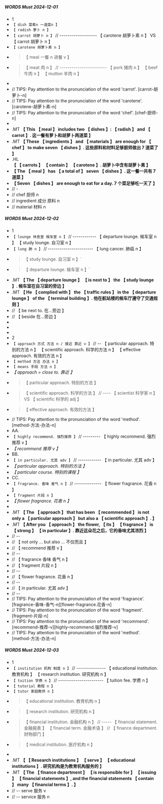 ##### WORDS Must 2024-12-01

- 1
- `【 dish 菜肴n 一道菜n 】`
- `【 radish 萝卜 n 】`
- `【 carrot 胡萝卜 n 】` // ------------------- 【 carotene 胡萝卜素 n 】 VS 【 carrot 胡萝卜 n 】
- `【 carotene 胡萝卜素 n 】`
- > 【 meal 一餐 n 进餐 v 】
- > 【 meat 肉 n 】 // ------------------------ 【 pork 猪肉 n 】 【 beef 牛肉 n 】 【 mutton 羊肉 n 】
-
- // TIPS: Pay attention to the pronunciation of the word 'carrot'. [carrot-胡萝卜-n]
- // TIPS: Pay attention to the pronunciation of the word 'carotene'. [carotene-胡萝卜素-n]
- // TIPS: Pay attention to the pronunciation of the word 'chef'. [chef-厨师-n]
-
- .MT **【 This 【 meal 】 includes two 【 dishes 】: 【 radish 】 and 【 carrot 】. 这一餐有萝卜和胡萝卜两道菜 】**
- .MT **【 These 【 ingredients 】 and 【 materials 】 are enough for 【 chef 】 to make seven 【 dishes 】. 这些原料和材料足够厨师做出 7 道菜了 】**
- .HL **【 【 carrots 】 【 contain 】 【 carotene 】. 胡萝卜中含有胡萝卜素 】**
- **【 The 【 meal 】 has 【 a total of 】 seven 【 dishes 】. 这一餐一共有 7 道菜 】**
- **【 Seven 【 dishes 】 are enough to eat for a day. 7 个菜足够吃一天了 】**
- // -
- // chef 厨师 n
- // ingredient 成分 原料 n
- // material 材料 n

##### WORDS Must 2024-12-02

- 1
- `【 lounge 休息室 候车室 n 】` // ------------ 【 departure lounge. 候车室 n 】 【 study lounge. 自习室 n 】
- `【 lung 肺 n 】` // ----------------------- 【 lung cancer. 肺癌 n 】
- > 【 study lounge. 自习室 n 】`
- > 【 departure lounge. 候车室 n 】`
- .MT **【 The 【 departure lounge 】 【 is next to 】 the 【 study lounge 】. 候车室在自习室的旁边 】**
- .MT **【 He 【 complied with 】 the 【 traffic rules 】 in the 【 departure lounge 】 of the 【 terminal building 】. 他在航站楼的候车厅遵守了交通规则 】**
- // 【 be next to. 在...旁边 】
- // 【 beside 在...旁边 】
-
-
-
- 2
- `【 approach 方式 方法 n / 接近 靠近 v 】` // -- 【 particular approach. 特别的方法 n 】 【 scientific approach. 科学的方法 n 】 【 effective approach. 有效的方法 n 】
- `【 method 方法 办法 n 】`
- `【 means 手段 方法 n 】`
- _【 approach = close to. 靠近 】_
- > 【 particular approach. 特别的方法 】
- > 【 scientific approach. 科学的方法 】 // ---- 【 scientist 科学家 n 】 VS 【 scientific 科学的 adj 】
- > 【 effective approach. 有效的方法 】
- // TIPS: Pay attention to the pronunciation of the word 'method'. [method-方法-办法-n]
- AA.
- `【 highly recommend. 强烈推荐 】` // --------- 【 highly recommend. 强烈推荐 v 】
- _【 recommend 推荐 v 】_
- BB.
- `【 in particular. 尤其 adv 】` // ------------ 【 in particular. 尤其 adv 】
- _【 particular approach. 特别的方法 】_
- _【 particular course. 特别的课程 】_
- CC.
- `【 fragrance. 香味 香气 n 】` // -------------- 【 flower fragrance. 花香 n 】
- `【 fragment 片段 n 】`
- _【 flower fragrance. 花香 n 】_
-
- .MT **【 The 【 approach 】 that has been 【 recommended 】 is not only a 【 particular approach 】 but also a 【 scientific approach 】.  】**
- .MT **【 After you 【 approach 】 the flower, 【 its 】 【 fragrance 】 is 【 strong 】 【 in particular 】. 靠近这朵花之后，它的香味尤其浓烈 】**
- // --
- // 【 not only ... but also ... 不仅而且 】
- // 【 recommend 推荐 v 】
- // --
- // 【 fragrance 香味 香气 n 】
- // 【 fragment 片段 n 】
- // --
- // 【 flower fragrance. 花香 n 】
- // --
- // 【 in particular. 尤其 adv 】
- // --
- // TIPS: Pay attention to the pronunciation of the word 'fragrance'. [fragrance-香味-香气-n][flower-fragrance.花香-n]
- // TIPS: Pay attention to the pronunciation of the word 'fragment'. [fragment-片段-n]
- // TIPS: Pay attention to the pronunciation of the word 'recommend'. [recommend-推荐-v][highly-recommend.强烈推荐-v]
- // TIPS: Pay attention to the pronunciation of the word 'method'. [method-方法-办法-n]

##### WORDS Must 2024-12-03

- 1
- `【 institution 机构 制度 n 】` // --------------- 【 educational institution. 教育机构 】 【 research institution. 研究机构 n 】
- `【 tuition 学费 n 】` // ----------------------- 【 tuition fee. 学费 n 】
- `【 tutorial 教程 n 】`
- `【 tutor 家庭教师 n 】`
- > 【 educational institution. 教育机构 n 】
- > 【 research institution. 研究机构 n 】
- > 【 financial institution. 金融机构 n 】 // ----- 【 financial statement. 金融报表 】 【 financial term. 金融术语 】 // 【 finance department. 财物部门 】
- > 【 medical institution. 医疗机构 n 】
-
- .MT **【 【 Research institutions 】 【 serve 】 【 educational institutions 】. 研究机构是为教育机构服务的 】**
- .MT **【 The 【 finance department 】 【 is responsible for 】 【 issuing 】 【 financial statements 】, and the financial statements 【 contain 】 many 【 financial terms 】. 】**
- // -- serve 服务 v
- // -- service 服务 n
